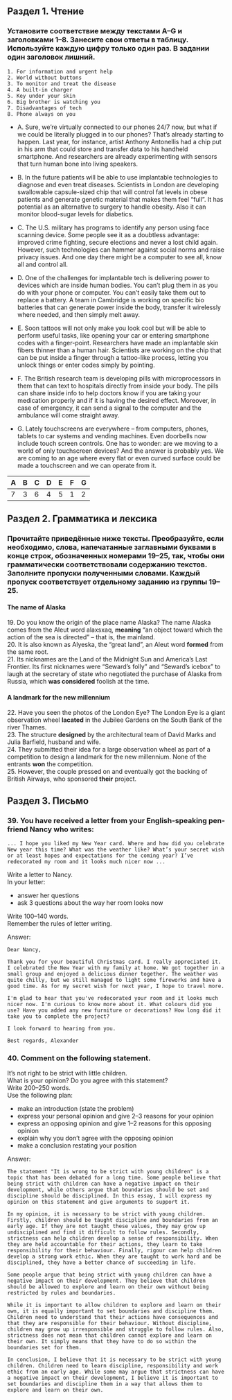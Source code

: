 ## Раздел 1. Чтение
### Установите соответствие между текстами A–G и заголовками 1–8. Занесите свои ответы в таблицу. Используйте каждую цифру только один раз. В задании один заголовок лишний.

    1. For information and urgent help
    2. World without buttons
    3. To monitor and treat the disease
    4. A built-in charger
    5. Key under your skin
    6. Big brother is watching you
    7. Disadvantages of tech
    8. Phone always on you

- A. Sure, we’re virtually connected to our phones 24/7 now, but what if we could be literally plugged in to our phones? That’s already starting to happen. Last year, for instance, artist Anthony Antonellis had a chip put in his arm that could store and transfer data to his handheld smartphone. And researchers are already experimenting with sensors that turn human bone into living speakers.

- B. In the future patients will be able to use implantable technologies to diagnose and even treat diseases. Scientists in London are developing swallowable capsule-sized chip that will control fat levels in obese patients and generate genetic material that makes them feel “full”. It has potential as an alternative to surgery to handle obesity. Also it can monitor blood-sugar levels for diabetics.

- C. The U.S. military has programs to identify any person using face scanning device. Some people see it as a doubtless advantage: improved crime fighting, secure elections and never a lost child again. However, such technologies can hammer against social norms and raise privacy issues. And one day there might be a computer to see all, know all and control all.

- D. One of the challenges for implantable tech is delivering power to devices which are inside human bodies. You can’t plug them in as you do with your phone or computer. You can’t easily take them out to replace a battery. A team in Cambridge is working on specific bio batteries that can generate power inside the body, transfer it wirelessly where needed, and then simply melt away.

- E. Soon tattoos will not only make you look cool but will be able to perform useful tasks, like opening your car or entering smartphone codes with a finger-point. Researchers have made an implantable skin fibers thinner than a human hair. Scientists are working on the chip that can be put inside a finger through a tattoo-like process, letting you unlock things or enter codes simply by pointing.

- F. The British research team is developing pills with microprocessors in them that can text to hospitals directly from inside your body. The pills can share inside info to help doctors know if you are taking your medication properly and if it is having the desired effect. Moreover, in case of emergency, it can send a signal to the computer and the ambulance will come straight away.

- G. Lately touchscreens are everywhere – from computers, phones, tablets to car systems and vending machines. Even doorbells now include touch screen controls. One has to wonder: are we moving to a world of only touchscreen devices? And the answer is probably yes. We are coming to an age where every flat or even curved surface could be made a touchscreen and we can operate from it.

| A | B | C | D | E | F | G |
| - | - | - | - | - | - | - |
| 7 | 3 | 6 | 4 | 5 | 1 | 2 |

## Раздел 2. Грамматика и лексика
### Прочитайте приведённые ниже тексты. Преобразуйте, если необходимо, слова, напечатанные заглавными буквами в конце строк, обозначенных номерами 19–25, так, чтобы они грамматически соответствовали содержанию текстов. Заполните пропуски полученными словами. Каждый пропуск соответствует отдельному заданию из группы 19–25.
#### The name of Alaska
19. Do you know the origin of the place name Alaska? The name Alaska comes from the Aleut word alaxsxaq, **meaning** “an object toward which the action of the sea is directed” – that is, the mainland.  
20. It is also known as Alyeska, the “great land”, an Aleut word **formed** from the same root.  
21. Its nicknames are the Land of the Midnight Sun and America’s Last Frontier. Its first nicknames were “Seward’s folly” and “Seward’s icebox” to laugh at the secretary of state who negotiated the purchase of Alaska from Russia, which **was considered** foolish at the time.  

#### A landmark for the new millennium
22. Have you seen the photos of the London Eye? The London Eye is a giant observation wheel **lacated** in the Jubilee Gardens on the South Bank of the river Thames.  
23. The structure **designed** by the architectural team of David Marks and Julia Barfield, husband and wife.  
24. They submitted their idea for a large observation wheel as part of a competition to design a landmark for the new millennium. None of the entrants **won** the competition.  
25. However, the couple pressed on and eventually got the backing of British Airways, who sponsored **their** project.  


## Раздел 3. Письмо  
### 39. You have received a letter from your English-speaking pen-friend Nancy who writes:  
    ... I hope you liked my New Year card. Where and how did you celebrate New year this time? What was the weather like? What’s your secret wish or at least hopes and expectations for the coming year? I’ve redecorated my room and it looks much nicer now ...  
Write a letter to Nancy.  
In your letter:  
- answer her questions  
- ask 3 questions about the way her room looks now  

Write 100–140 words.  
Remember the rules of letter writing.

Answer:

    Dear Nancy,

    Thank you for your beautiful Christmas card. I really appreciated it. I celebrated the New Year with my family at home. We got together in a small group and enjoyed a delicious dinner together. The weather was quite chilly, but we still managed to light some fireworks and have a good time. As for my secret wish for next year, I hope to travel more.

    I'm glad to hear that you've redecorated your room and it looks much nicer now. I'm curious to know more about it. What colours did you use? Have you added any new furniture or decorations? How long did it take you to complete the project?

    I look forward to hearing from you.

    Best regards, Alexander

### 40. Comment on the following statement.

It’s not right to be strict with little children.  
What is your opinion? Do you agree with this statement?  
Write 200–250 words.  
Use the following plan:  

- make an introduction (state the problem)
- express your personal opinion and give 2–3 reasons for your opinion
- express an opposing opinion and give 1–2 reasons for this opposing opinion
- explain why you don’t agree with the opposing opinion
- make a conclusion restating your position

Answer:

    The statement "It is wrong to be strict with young children" is a topic that has been debated for a long time. Some people believe that being strict with children can have a negative impact on their development, while others argue that boundaries should be set and discipline should be disciplined. In this essay, I will express my opinion on this statement and give arguments to support it.

    In my opinion, it is necessary to be strict with young children. Firstly, children should be taught discipline and boundaries from an early age. If they are not taught these values, they may grow up undisciplined and find it difficult to follow rules. Secondly, strictness can help children develop a sense of responsibility. When they are held accountable for their actions, they learn to take responsibility for their behaviour. Finally, rigour can help children develop a strong work ethic. When they are taught to work hard and be disciplined, they have a better chance of succeeding in life.

    Some people argue that being strict with young children can have a negative impact on their development. They believe that children should be allowed to explore and learn on their own without being restricted by rules and boundaries.

    While it is important to allow children to explore and learn on their own, it is equally important to set boundaries and discipline them. Children need to understand that their actions have consequences and that they are responsible for their behaviour. Without discipline, children may grow up irresponsible and struggle to follow rules. Also, strictness does not mean that children cannot explore and learn on their own. It simply means that they have to do so within the boundaries set for them.

    In conclusion, I believe that it is necessary to be strict with young children. Children need to learn discipline, responsibility and work ethic from an early age. While some may argue that strictness can have a negative impact on their development, I believe it is important to set boundaries and discipline them in a way that allows them to explore and learn on their own.
